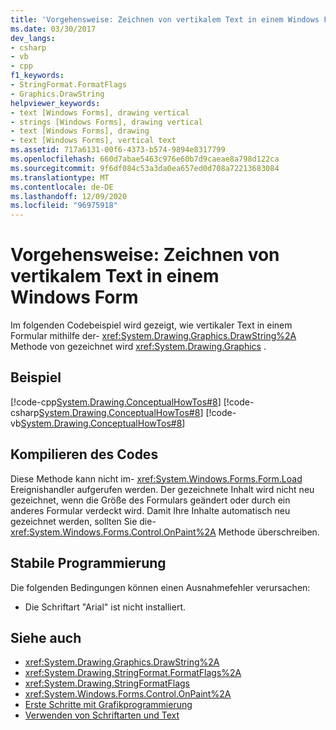 ```yaml
---
title: 'Vorgehensweise: Zeichnen von vertikalem Text in einem Windows Form'
ms.date: 03/30/2017
dev_langs:
- csharp
- vb
- cpp
f1_keywords:
- StringFormat.FormatFlags
- Graphics.DrawString
helpviewer_keywords:
- text [Windows Forms], drawing vertical
- strings [Windows Forms], drawing vertical
- text [Windows Forms], drawing
- text [Windows Forms], vertical text
ms.assetid: 717a6131-00f6-4373-b574-9894e8317799
ms.openlocfilehash: 660d7abae5463c976e60b7d9caeae8a798d122ca
ms.sourcegitcommit: 9f6df084c53a3da0ea657ed0d708a72213683084
ms.translationtype: MT
ms.contentlocale: de-DE
ms.lasthandoff: 12/09/2020
ms.locfileid: "96975918"
---
```

# <a name="how-to-draw-vertical-text-on-a-windows-form"></a>Vorgehensweise: Zeichnen von vertikalem Text in einem Windows Form
Im folgenden Codebeispiel wird gezeigt, wie vertikaler Text in einem Formular mithilfe der- <xref:System.Drawing.Graphics.DrawString%2A> Methode von gezeichnet wird <xref:System.Drawing.Graphics> .  
  
## <a name="example"></a>Beispiel  
 [!code-cpp[System.Drawing.ConceptualHowTos#8](~/samples/snippets/cpp/VS_Snippets_Winforms/System.Drawing.ConceptualHowTos/cpp/form1.cpp#8)]
 [!code-csharp[System.Drawing.ConceptualHowTos#8](~/samples/snippets/csharp/VS_Snippets_Winforms/System.Drawing.ConceptualHowTos/CS/form1.cs#8)]
 [!code-vb[System.Drawing.ConceptualHowTos#8](~/samples/snippets/visualbasic/VS_Snippets_Winforms/System.Drawing.ConceptualHowTos/VB/form1.vb#8)]  
  
## <a name="compiling-the-code"></a>Kompilieren des Codes  
 Diese Methode kann nicht im- <xref:System.Windows.Forms.Form.Load> Ereignishandler aufgerufen werden. Der gezeichnete Inhalt wird nicht neu gezeichnet, wenn die Größe des Formulars geändert oder durch ein anderes Formular verdeckt wird. Damit Ihre Inhalte automatisch neu gezeichnet werden, sollten Sie die- <xref:System.Windows.Forms.Control.OnPaint%2A> Methode überschreiben.  
  
## <a name="robust-programming"></a>Stabile Programmierung  
 Die folgenden Bedingungen können einen Ausnahmefehler verursachen:  
  
- Die Schriftart "Arial" ist nicht installiert.  
  
## <a name="see-also"></a>Siehe auch

- <xref:System.Drawing.Graphics.DrawString%2A>
- <xref:System.Drawing.StringFormat.FormatFlags%2A>
- <xref:System.Drawing.StringFormatFlags>
- <xref:System.Windows.Forms.Control.OnPaint%2A>
- [Erste Schritte mit Grafikprogrammierung](getting-started-with-graphics-programming.md)
- [Verwenden von Schriftarten und Text](using-fonts-and-text.md)
